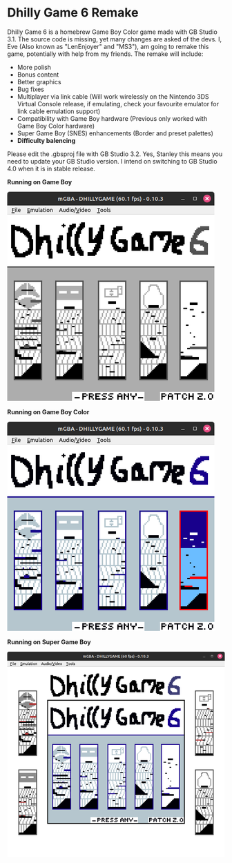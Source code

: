 # Dhilly Game 6 Remake
Dhilly Game 6 is a homebrew Game Boy Color game made with GB Studio 3.1. The source code is missing, yet many changes are asked of the devs. I, Eve (Also known as "LenEnjoyer" and "MS3"), am going to remake this game, potentially with help from my friends. The remake will include:
- More polish
- Bonus content
- Better graphics
- Bug fixes
- Multiplayer via link cable (Will work wirelessly on the Nintendo 3DS Virtual Console release, if emulating, check your favourite emulator for link cable emulation support)
- Compatibility with Game Boy hardware (Previous only worked with Game Boy Color hardware)
- Super Game Boy (SNES) enhancements (Border and preset palettes)
- **Difficulty balencing**

Please edit the .gbsproj file with GB Studio 3.2. Yes, Stanley this means you need to update your GB Studio version. I intend on switching to GB Studio 4.0 when it is in stable release.

**Running on Game Boy**

![Dhilly Game 6 Remake on the Game Boy](screenshots/gb.png)

**Running on Game Boy Color**

![Dhilly Game 6 Remake on the Game Boy Color](screenshots/gbc.png)

**Running on Super Game Boy**

![Dhilly Game 6 Remake on the Super Game Boy (SNES)](screenshots/sgb.png)
